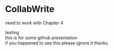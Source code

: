 # CollabWrite

need to work with Chapter 4  
  
  
  
  
  
  
  
testing  
this is for some github presentation  
if you happened to see this please ignore it thanks.
